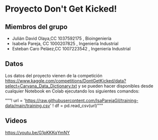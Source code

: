 # Proyecto Don't Get Kicked!

## Miembros del grupo 

- Julián David Olaya,CC 1037592175 , Bioingeniería 
- Isabela Pareja, CC 1000207825 , Ingeniería Industrial
- Esteban Caro Peláez,CC 1007223542 , Ingeniería Industrial 

## Datos 

Los datos del proyecto vienen de la competición https://www.kaggle.com/competitions/DontGetKicked/data?select=Carvana_Data_Dictionary.txt y se pueden hacer disponibles desde cualquier Notebook en Colab ejecutando los siguientes comandos: 


"""! url = 'https://raw.githubusercontent.com/IsaParejaGil/training-data/main/training.csv'
! df = pd.read_csv(url)"""


## Videos
https://youtu.be/G1pKKKqYmNY
